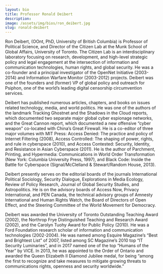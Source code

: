 ```yaml
---
layout: bio
title: Professor Ronald Deibert
description:
image: /assets/img/bios/ron_deibert.jpg
slug: ronald-deibert
---
```

Ron Deibert, (OOnt, PhD, University of British Columbia) is Professor of Political Science, and Director of the Citizen Lab at the Munk School of Global Affairs, University of Toronto. The Citizen Lab is an interdisciplinary laboratory focusing on research, development, and high-level strategic policy and legal engagement at the intersection of information and communication technologies, human rights, and global security. He was a co-founder and a principal investigator of the OpenNet Initiative (2003-2014) and Information Warfare Monitor (2003-2012) projects. Deibert was one of the founders and (former) VP of global policy and outreach for Psiphon, one of the world’s leading digital censorship circumvention services.

Deibert has published numerous articles, chapters, and books on issues related technology, media, and world politics. He was one of the authors of the landmark Tracking Ghostnet and the Shadows in the Cloud reports, which documented two separate major global cyber espionage networks, and the Great Cannon report, which documented a new offensive “cyber weapon” co-located with China’s Great Firewall. He is a co-editor of three major volumes with MIT Press: Access Denied: The practice and policy of Internet Filtering (2008), Access Controlled: The shaping of power, rights, and rule in cyberspace (2010), and Access Contested: Security, Identity, and Resistance in Asian Cyberspace (2011). He is the author of Parchment, Printing, and Hypermedia: Communications in World Order Transformation (New York: Columbia University Press, 1997), and Black Code: Inside the Battle for Cyberspace (Signal/McClelland & Stewart/Random House, 2013).

Deibert presently serves on the editorial boards of the journals International Political Sociology, Security Dialogue, Explorations in Media Ecology, Review of Policy Research, Journal of Global Security Studies, and Astropolitics.  He is on the advisory boards of Access Now, Privacy International, and PEN Canada, the technical advisory groups of Amnesty International and Human Rights Watch, the Board of Directors of Open Effect, and the Steering Committee of the World Movement for Democracy.

Deibert was awarded the University of Toronto Outstanding Teaching Award (2002), the Northrop Frye Distinguished Teaching and Research Award (2002), and the Carolyn Tuohy Award for Public Policy (2010). He was a Ford Foundation research scholar of information and communication technologies (2002-2004). He was named among Esquire Magazine’s “Best and Brightest List” of 2007, listed among SC Magazine’s 2010 top “IT Security Luminaries”, and in 2017 named one of the top “Humans of the Year” by VICE.  In 2013, he was appointed to the Order of Ontario and awarded the Queen Elizabeth II Diamond Jubilee medal, for being “among the first to recognize and take measures to mitigate growing threats to communications rights, openness and security worldwide.”
